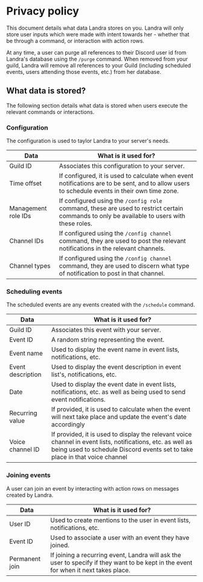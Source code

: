 # Privacy policy

This document details what data Landra stores on you. Landra will only store user inputs which were made with intent towards her - whether that be through a command, or interaction with action rows.

At any time, a user can purge all references to their Discord user id from Landra's database using the `/purge` command. When removed from your guild, Landra will remove all references to your Guild (including scheduled events, users attending those events, etc.) from her database.

## What data is stored?
The following section details what data is stored when users execute the relevant commands or interactions.

### Configuration
The configuration is used to taylor Landra to your server's needs.

| Data | What is it used for? |
|------|----------------------|
| Guild ID | Associates this configuration to your server. |
| Time offset | If configured, it is used to calculate when event notifications are to be sent, and to allow users to schedule events in their own time zone. |
| Management role IDs | If configured using the `/config role` command, these are used to restrict certain commands to only be available to users with these roles. |
| Channel IDs | If configured using the `/config channel` command, they are used to post the relevant notifications in the relevant channels. |
| Channel types | If configured using the `/config channel` command, they are used to discern what type of notification to post in that channel. |

### Scheduling events
The scheduled events are any events created with the `/schedule` command.

| Data | What is it used for? |
| ---- | -------------------- |
| Guild ID | Associates this event with your server. |
| Event ID | A random string representing the event. |
| Event name | Used to display the event name in event lists, notifications, etc. |
| Event description | Used to display the event description in event list's, notifications, etc. |
| Date | Used to display the event date in event lists, notifications, etc. as well as being used to send event notifications. |
| Recurring value | If provided, it is used to calculate when the event will next take place and update the event's date accordingly |
| Voice channel ID | If provided, it is used to display the relevant voice channel in event lists, notifications, etc. as well as being used to schedule Discord events set to take place in that voice channel |

### Joining events
A user can join an event by interacting with action rows on messages created by Landra.

| Data | What is it used for? |
| ---- | -------------------- |
| User ID | Used to create mentions to the user in event lists, notifications, etc. |
| Event ID | Used to associate a user with an event they have joined. |
| Permanent join | If joining a recurring event, Landra will ask the user to specify if they want to be kept in the event for when it next takes place. |